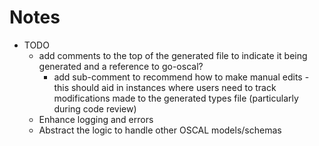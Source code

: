 # Notes

- TODO
    - add comments to the top of the generated file to indicate it being generated and a reference to go-oscal?
        - add sub-comment to recommend how to make manual edits - this should aid in instances where users need to track modifications made to the generated types file (particularly during code review)
    - Enhance logging and errors
    - Abstract the logic to handle other OSCAL models/schemas